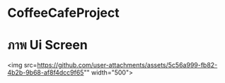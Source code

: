 # CoffeeCafeProject

# ภาพ Ui Screen

<img src=https://github.com/user-attachments/assets/5c56a999-fb82-4b2b-9b68-af8f4dcc9f65"" width="500">
